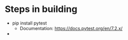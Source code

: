 # Steps in building

- pip install pytest
    -   Documentation: https://docs.pytest.org/en/7.2.x/
-